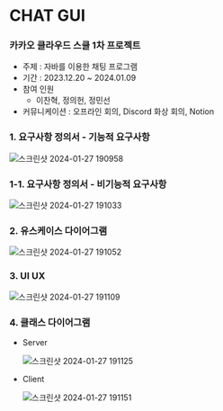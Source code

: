 # CHAT GUI

### 카카오 클라우드 스쿨 1차 프로젝트

- 주제 : 자바를 이용한 채팅 프로그램
- 기간 : 2023.12.20 ~ 2024.01.09
- 참여 인원
    - 이찬혁, 정의헌, 정민선
- 커뮤니케이션 : 오프라인 회의, Discord 화상 회의, Notion
  



### 1. 요구사항 정의서 - 기능적 요구사항
![스크린샷 2024-01-27 190958](https://github.com/uiheonn/ChatGUI/assets/108711488/d681d73e-0e3a-4359-a20b-b978a9432845)


### 1-1. 요구사항 정의서 - 비기능적 요구사항
![스크린샷 2024-01-27 191033](https://github.com/uiheonn/ChatGUI/assets/108711488/91f8a771-2a5c-47fa-b5f5-3d8959f39ebb)


### 2. 유스케이스 다이어그램
![스크린샷 2024-01-27 191052](https://github.com/uiheonn/ChatGUI/assets/108711488/f866d59d-47d7-4759-8fbd-418d00535c4b)


### 3. UI UX
![스크린샷 2024-01-27 191109](https://github.com/uiheonn/ChatGUI/assets/108711488/6853e37a-1b3c-4034-80b2-d73340b27f14)



### 4. 클래스 다이어그램

- Server
  
  ![스크린샷 2024-01-27 191125](https://github.com/uiheonn/ChatGUI/assets/108711488/5d8b6a17-a8e6-4dd3-8e83-0fbc5746275f)

    
- Client
    
    ![스크린샷 2024-01-27 191151](https://github.com/uiheonn/ChatGUI/assets/108711488/0e92f395-c7b6-481e-b7b5-d2cbfa8fcbf2)

